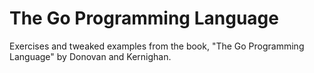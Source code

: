 # The Go Programming Language

Exercises and tweaked examples from the book, "The Go Programming Language" by
Donovan and Kernighan.
